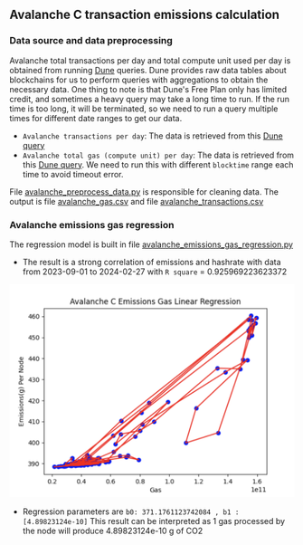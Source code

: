 ## Avalanche C transaction emissions calculation

### Data source and data preprocessing

Avalanche total transactions per day and total compute unit used per day
is obtained from running [Dune](https://dune.com/browse/dashboards) queries. Dune provides raw data tables about
blockchains for us to perform queries with aggregations to obtain the necessary data. One thing to note is that Dune's
Free Plan only has limited credit, and sometimes a heavy query may take a long time to run. If the run time is too long,
it will be terminated, so we need to run a query multiple times for different date ranges to get our data.

- `Avalanche transactions per day`: The data is retrieved
  from this [Dune query](https://dune.com/queries/3486952)
- `Avalanche total gas (compute unit) per day`: The data is retrieved
  from this [Dune query](https://dune.com/queries/3486975). We need to run
  this with different `blocktime` range each time to avoid timeout error.

File [avalanche_preprocess_data.py](avalanche_preprocess_data.py) is responsible for cleaning data.
The output is file [avalanche_gas.csv](data/avalanche_gas.csv) and
file [avalanche_transactions.csv](data/avalanche_transactions.csv)

### Avalanche emissions gas regression

The regression model is built in file [avalanche_emissions_gas_regression.py](avalanche_emissions_gas_regression.py)

- The result is a strong correlation of emissions and hashrate with data from
  2023-09-01 to 2024-02-27 with `R square` = 0.925969223623372

![Avalanche Emissions Gas Regression](img/avalanche_emissions_gas_linear_regression.png)

- Regression parameters are `b0: 371.1761123742084 , b1 : [4.89823124e-10]`
  This result can be interpreted as 1 gas processed by the node
  will produce 4.89823124e-10 g of CO2
